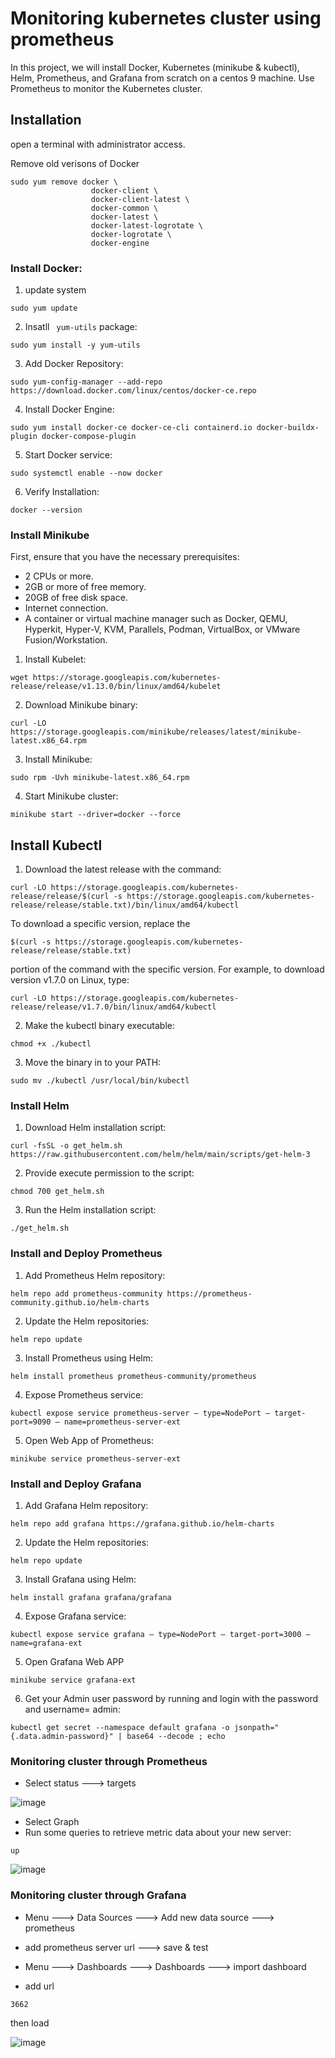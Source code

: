 # Monitoring kubernetes cluster using prometheus 

In this project, we will install Docker, Kubernetes (minikube & kubectl), Helm, Prometheus, and Grafana from scratch on a centos 9 machine. 
Use Prometheus to monitor the Kubernetes cluster.

## Installation

open a terminal with administrator access.

Remove old verisons of Docker 

```
sudo yum remove docker \
                  docker-client \
                  docker-client-latest \
                  docker-common \
                  docker-latest \
                  docker-latest-logrotate \
                  docker-logrotate \
                  docker-engine
```

### Install Docker:  

1. update system
   
```
sudo yum update

```
2. Insatll ` yum-utils` package: 

```
sudo yum install -y yum-utils
```
3. Add Docker Repository:

```
sudo yum-config-manager --add-repo https://download.docker.com/linux/centos/docker-ce.repo
```
4. Install Docker Engine:

```
sudo yum install docker-ce docker-ce-cli containerd.io docker-buildx-plugin docker-compose-plugin
```
5. Start Docker service:

```
sudo systemctl enable --now docker
```
6. Verify Installation:
   
```
docker --version
```

### Install Minikube

First, ensure that you have the necessary prerequisites:

- 2 CPUs or more.
- 2GB or more of free memory.
- 20GB of free disk space.
- Internet connection.
- A container or virtual machine manager such as Docker, QEMU, Hyperkit, Hyper-V, KVM, Parallels, Podman, VirtualBox, or VMware Fusion/Workstation.  

1. Install Kubelet:

```
wget https://storage.googleapis.com/kubernetes-release/release/v1.13.0/bin/linux/amd64/kubelet
```
2. Download Minikube binary:

```
curl -LO https://storage.googleapis.com/minikube/releases/latest/minikube-latest.x86_64.rpm
```
3. Install Minikube:

```
sudo rpm -Uvh minikube-latest.x86_64.rpm
```
4. Start Minikube cluster:

```
minikube start --driver=docker --force
```
## Install Kubectl   

1. Download the latest release with the command:

```
curl -LO https://storage.googleapis.com/kubernetes-release/release/$(curl -s https://storage.googleapis.com/kubernetes-release/release/stable.txt)/bin/linux/amd64/kubectl
```
To download a specific version, replace the

```
$(curl -s https://storage.googleapis.com/kubernetes-release/release/stable.txt)
```
portion of the command with the specific version.
For example, to download version v1.7.0 on Linux, type:
```
curl -LO https://storage.googleapis.com/kubernetes-release/release/v1.7.0/bin/linux/amd64/kubectl
```
2. Make the kubectl binary executable:

```
chmod +x ./kubectl
```   
3. Move the binary in to your PATH:

```
sudo mv ./kubectl /usr/local/bin/kubectl
```
### Install Helm

1. Download Helm installation script:

```
curl -fsSL -o get_helm.sh https://raw.githubusercontent.com/helm/helm/main/scripts/get-helm-3
```
2. Provide execute permission to the script:

```
chmod 700 get_helm.sh
```
3. Run the Helm installation script:

```
./get_helm.sh
```

### Install and Deploy Prometheus

1. Add Prometheus Helm repository:

```
helm repo add prometheus-community https://prometheus-community.github.io/helm-charts
```
2. Update the Helm repositories:

```
helm repo update
```
3. Install Prometheus using Helm:

```
helm install prometheus prometheus-community/prometheus
```
4. Expose Prometheus service:

```
kubectl expose service prometheus-server — type=NodePort — target-port=9090 — name=prometheus-server-ext
```
5. Open Web App of Prometheus:

```
minikube service prometheus-server-ext
```


### Install and Deploy Grafana

1. Add Grafana Helm repository:

```
helm repo add grafana https://grafana.github.io/helm-charts
```
2. Update the Helm repositories:

```
helm repo update
```
3. Install Grafana using Helm: 

```
helm install grafana grafana/grafana
```
4. Expose Grafana service:

```
kubectl expose service grafana — type=NodePort — target-port=3000 — name=grafana-ext
```
5. Open Grafana Web APP

```
minikube service grafana-ext
```
6. Get your Admin user password by running and login with the password and username= admin:

```
kubectl get secret --namespace default grafana -o jsonpath="{.data.admin-password}" | base64 --decode ; echo

```

### Monitoring cluster through Prometheus

- Select status ---> targets

![image](https://github.com/nourmohamed99/Monitoring-k8s-prometheus/assets/88977873/b7df6078-f6dd-4010-b4d4-cf44df32160b)

- Select Graph
- Run some queries to retrieve metric data about your new server:
```
up
```

![image](https://github.com/nourmohamed99/Monitoring-k8s-prometheus/assets/88977873/84665833-7e74-45e1-b3ea-42141dcf92e2)

### Monitoring cluster through Grafana


- Menu ---> Data Sources ---> Add new data source ---> prometheus
-  add prometheus server url ---> save & test

- Menu ---> Dashboards ---> Dashboards ---> import dashboard
- add url
```
3662
```
then load 

![image](https://github.com/nourmohamed99/Monitoring-k8s-prometheus/assets/88977873/ce79e522-37ff-4885-8fd0-dc1e46a66c25)

